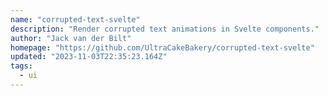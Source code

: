 ```yaml
---
name: "corrupted-text-svelte"
description: "Render corrupted text animations in Svelte components."
author: "Jack van der Bilt"
homepage: "https://github.com/UltraCakeBakery/corrupted-text-svelte"
updated: "2023-11-03T22:35:23.164Z"
tags: 
  - ui
---
```

